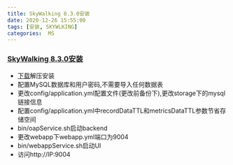 ```yaml
---
title: SkyWalking 8.3.0安装
date: 2020-12-26 15:55:00
tags: [安装, SKYWLKING]
categories:  MS
---
```


### [SkyWalking 8.3.0安装](https://skyapm.github.io/document-cn-translation-of-skywalking/zh/8.0.0/setup/backend/backend-ui-setup.html)

- [下载](https://skywalking.apache.org/downloads/)解压安装
- 配置MySQL数据库和用户密码,不需要导入任何数据表
- 更改config/application.yml配置文件(更改前备份下),更改storage下的mysql链接信息
- 配置config/application.yml中recordDataTTL和metricsDataTTL参数节省存储空间
- bin/oapService.sh启动backend
- 更改webapp下webapp.yml端口为9004
- bin/webappService.sh启动UI
- 访问http://IP:9004

